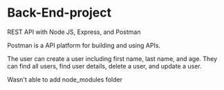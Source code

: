 # Back-End-project

REST API with Node JS, Express, and Postman

Postman is a API platform for building and using APIs.

The user can create a user including first name, last name, and age. They can find all users, find user details, delete a user, and update a user.

Wasn't able to add node_modules folder

